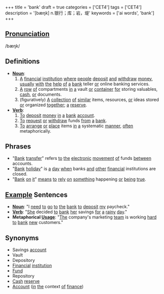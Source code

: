 +++
title = 'bank'
draft = true
categories = ['CET4']
tags = ['CET4']
description = '[bæŋk] n.银行；库；岩，堤'
keywords = ['ai words', 'bank']
+++

## [Pronunciation](/en/post/pronunciation/)
/bæŋk/

## Definitions
- **[Noun](/en/post/noun/)**: 
    1. [A](/en/post/a/) [financial](/en/post/financial/) [institution](/en/post/institution/) [where](/en/post/where/) [people](/en/post/people/) [deposit](/en/post/deposit/) [and](/en/post/and/) [withdraw](/en/post/withdraw/) [money](/en/post/money/), [usually](/en/post/usually/) [with](/en/post/with/) [the](/en/post/the/) [help](/en/post/help/) [of](/en/post/of/) [a](/en/post/a/) [bank](/en/post/bank/) teller [or](/en/post/or/) online banking services.
    2. [A](/en/post/a/) [row](/en/post/row/) [of](/en/post/of/) compartments [in](/en/post/in/) [a](/en/post/a/) vault [or](/en/post/or/) [container](/en/post/container/) [for](/en/post/for/) storing valuables, [cash](/en/post/cash/), [or](/en/post/or/) documents.
    3. (figuratively) [A](/en/post/a/) [collection](/en/post/collection/) [of](/en/post/of/) [similar](/en/post/similar/) items, resources, [or](/en/post/or/) ideas stored [or](/en/post/or/) organized [together](/en/post/together/); [a](/en/post/a/) [reserve](/en/post/reserve/).
- **[Verb](/en/post/verb/)**: 
    1. [To](/en/post/to/) [deposit](/en/post/deposit/) [money](/en/post/money/) [in](/en/post/in/) [a](/en/post/a/) [bank](/en/post/bank/) [account](/en/post/account/).
    2. [To](/en/post/to/) [request](/en/post/request/) [or](/en/post/or/) [withdraw](/en/post/withdraw/) funds [from](/en/post/from/) [a](/en/post/a/) [bank](/en/post/bank/).
    3. [To](/en/post/to/) [arrange](/en/post/arrange/) [or](/en/post/or/) [place](/en/post/place/) items [in](/en/post/in/) [a](/en/post/a/) systematic [manner](/en/post/manner/), [often](/en/post/often/) metaphorically.

## Phrases
- "[Bank](/en/post/bank/) [transfer](/en/post/transfer/)" refers [to](/en/post/to/) [the](/en/post/the/) [electronic](/en/post/electronic/) [movement](/en/post/movement/) [of](/en/post/of/) funds [between](/en/post/between/) accounts.
- "[Bank](/en/post/bank/) [holiday](/en/post/holiday/)" is [a](/en/post/a/) [day](/en/post/day/) [when](/en/post/when/) banks [and](/en/post/and/) [other](/en/post/other/) [financial](/en/post/financial/) institutions are closed.
- "[Bank](/en/post/bank/) [on](/en/post/on/) [it](/en/post/it/)" [means](/en/post/means/) [to](/en/post/to/) [rely](/en/post/rely/) [on](/en/post/on/) [something](/en/post/something/) happening [or](/en/post/or/) [being](/en/post/being/) [true](/en/post/true/).

## [Example](/en/post/example/) Sentences
- **[Noun](/en/post/noun/)**: "I [need](/en/post/need/) [to](/en/post/to/) [go](/en/post/go/) [to](/en/post/to/) [the](/en/post/the/) [bank](/en/post/bank/) [to](/en/post/to/) [deposit](/en/post/deposit/) [my](/en/post/my/) paycheck."
- **[Verb](/en/post/verb/)**: "[She](/en/post/she/) decided [to](/en/post/to/) [bank](/en/post/bank/) [her](/en/post/her/) savings [for](/en/post/for/) [a](/en/post/a/) [rainy](/en/post/rainy/) [day](/en/post/day/)."
- **Metaphorical [Usage](/en/post/usage/)**: "[The](/en/post/the/) company's marketing [team](/en/post/team/) is working [hard](/en/post/hard/) [to](/en/post/to/) [bank](/en/post/bank/) [new](/en/post/new/) customers."

## Synonyms
- Savings [account](/en/post/account/)
- Vault
- Depository
- [Financial](/en/post/financial/) [institution](/en/post/institution/)
- [Fund](/en/post/fund/)
- Repository
- [Cash](/en/post/cash/) [reserve](/en/post/reserve/)
- [Account](/en/post/account/) ([in](/en/post/in/) [the](/en/post/the/) context [of](/en/post/of/) [finance](/en/post/finance/))
